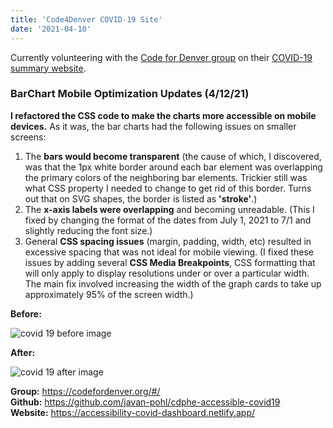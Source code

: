 ```yaml
---
title: 'Code4Denver COVID-19 Site'
date: '2021-04-10'
---
```


Currently volunteering with the <a href="https://codefordenver.org/#/" target="_blank">Code for Denver group</a> on their <a href="https://accessibility-covid-dashboard.netlify.app/" target="_blank">COVID-19 summary website</a>.

### BarChart Mobile Optimization Updates  (4/12/21)

**I refactored the CSS code to make the charts more accessible on mobile devices.** As it was, the bar charts had the following issues on smaller screens:

1. The **bars would become transparent** (the cause of which, I discovered, was that the 1px white border around each bar element was overlapping the primary colors of the neighboring bar elements. Trickier still was what CSS property I needed to change to get rid of this border. Turns out that on SVG shapes, the border is listed as **'stroke'**.)
2. The **x-axis labels were overlapping** and becoming unreadable. (This I fixed by changing the format of the dates from July 1, 2021 to 7/1 and slightly reducing the font size.)
3. General **CSS spacing issues** (margin, padding, width, etc) resulted in excessive spacing that was not ideal for mobile viewing. (I fixed these issues by adding several **CSS Media Breakpoints**, CSS formatting that will only apply to display resolutions under or over a particular width. The main fix involved increasing the width of the graph cards to take up approximately 95% of the screen width.)

**Before:**

<img
  src="/images/covid-19-site-before.png"
  alt="covid 19 before image"
/>

**After:**

<img
  src="/images/covid-19-site-after.png"
  alt="covid 19 after image"
/>

**Group:** <a href="https://codefordenver.org/#/" target="_blank">https://codefordenver.org/#/</a>
</br>
**Github:** <a href="https://github.com/javan-pohl/cdphe-accessible-covid19" target="_blank">https://github.com/javan-pohl/cdphe-accessible-covid19</a>
</br>
**Website:** <a href="https://accessibility-covid-dashboard.netlify.app/" target="_blank">https://accessibility-covid-dashboard.netlify.app/</a>
